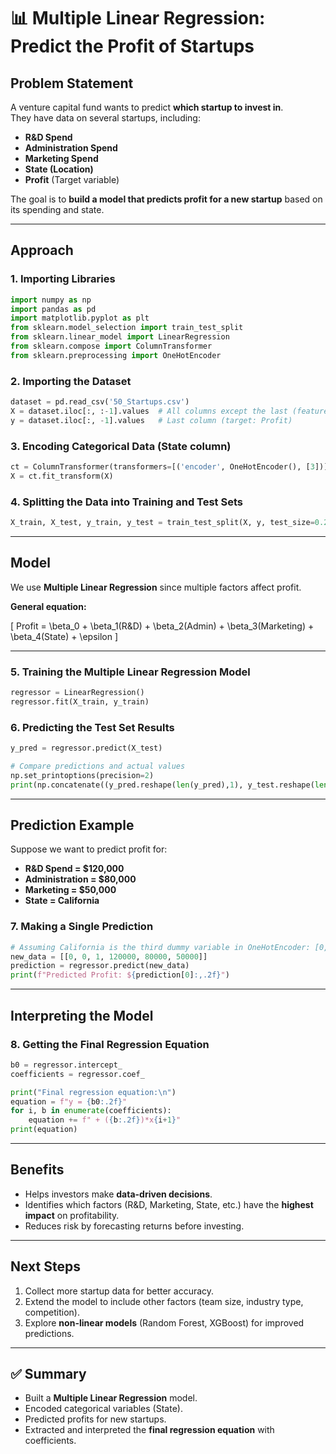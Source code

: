 
# 📊 Multiple Linear Regression: Predict the Profit of Startups

## Problem Statement
A venture capital fund wants to predict **which startup to invest in**.  
They have data on several startups, including:
- **R&D Spend**
- **Administration Spend**
- **Marketing Spend**
- **State (Location)**
- **Profit** (Target variable)

The goal is to **build a model that predicts profit for a new startup** based on its spending and state.

---

## Approach

### 1. Importing Libraries
```python
import numpy as np
import pandas as pd
import matplotlib.pyplot as plt
from sklearn.model_selection import train_test_split
from sklearn.linear_model import LinearRegression
from sklearn.compose import ColumnTransformer
from sklearn.preprocessing import OneHotEncoder
```

### 2. Importing the Dataset
```python
dataset = pd.read_csv('50_Startups.csv')
X = dataset.iloc[:, :-1].values  # All columns except the last (features)
y = dataset.iloc[:, -1].values   # Last column (target: Profit)
```

### 3. Encoding Categorical Data (State column)
```python
ct = ColumnTransformer(transformers=[('encoder', OneHotEncoder(), [3])], remainder='passthrough')
X = ct.fit_transform(X)
```

### 4. Splitting the Data into Training and Test Sets
```python
X_train, X_test, y_train, y_test = train_test_split(X, y, test_size=0.2, random_state=0)
```

---

## Model

We use **Multiple Linear Regression** since multiple factors affect profit.  

**General equation:**

\[
Profit = \beta_0 + \beta_1(R\&D) + \beta_2(Admin) + \beta_3(Marketing) + \beta_4(State) + \epsilon
\]

---

### 5. Training the Multiple Linear Regression Model
```python
regressor = LinearRegression()
regressor.fit(X_train, y_train)
```

### 6. Predicting the Test Set Results
```python
y_pred = regressor.predict(X_test)

# Compare predictions and actual values
np.set_printoptions(precision=2)
print(np.concatenate((y_pred.reshape(len(y_pred),1), y_test.reshape(len(y_test),1)), 1))
```

---

## Prediction Example

Suppose we want to predict profit for:
- **R&D Spend = $120,000**  
- **Administration = $80,000**  
- **Marketing = $50,000**  
- **State = California**

### 7. Making a Single Prediction
```python
# Assuming California is the third dummy variable in OneHotEncoder: [0, 0, 1]
new_data = [[0, 0, 1, 120000, 80000, 50000]]
prediction = regressor.predict(new_data)
print(f"Predicted Profit: ${prediction[0]:,.2f}")
```

---

## Interpreting the Model

### 8. Getting the Final Regression Equation
```python
b0 = regressor.intercept_
coefficients = regressor.coef_

print("Final regression equation:\n")
equation = f"y = {b0:.2f}"
for i, b in enumerate(coefficients):
    equation += f" + ({b:.2f})*x{i+1}"
print(equation)
```

---

## Benefits
- Helps investors make **data-driven decisions**.
- Identifies which factors (R&D, Marketing, State, etc.) have the **highest impact** on profitability.
- Reduces risk by forecasting returns before investing.

---

## Next Steps
1. Collect more startup data for better accuracy.
2. Extend the model to include other factors (team size, industry type, competition).
3. Explore **non-linear models** (Random Forest, XGBoost) for improved predictions.

---

## ✅ Summary
- Built a **Multiple Linear Regression** model.  
- Encoded categorical variables (State).  
- Predicted profits for new startups.  
- Extracted and interpreted the **final regression equation** with coefficients.  
